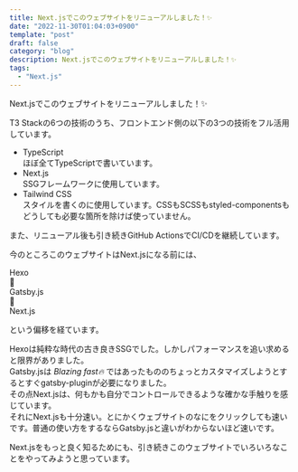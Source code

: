 ```yaml
---
title: Next.jsでこのウェブサイトをリニューアルしました！✨
date: "2022-11-30T01:04:03+0900"
template: "post"
draft: false
category: "blog"
description: Next.jsでこのウェブサイトをリニューアルしました！✨
tags:
  - "Next.js"
---
```


Next.jsでこのウェブサイトをリニューアルしました！✨

T3 Stackの6つの技術のうち、フロントエンド側の以下の3つの技術をフル活用しています。

* TypeScript  
ほぼ全てTypeScriptで書いています。
* Next.js  
SSGフレームワークに使用しています。
* Tailwind CSS  
スタイルを書くのに使用しています。CSSもSCSSもstyled-componentsもどうしても必要な箇所を除けば使っていません。

また、リニューアル後も引き続きGitHub ActionsでCI/CDを継続しています。

今のところこのウェブサイトはNext.jsになる前には、

Hexo  
🔽  
Gatsby.js  
🔽  
Next.js

という偏移を経ています。

Hexoは純粋な時代の古き良きSSGでした。しかしパフォーマンスを追い求めると限界がありました。  
Gatsby.jsは _Blazing fast🔥_ ではあったもののちょっとカスタマイズしようとするとすぐgatsby-pluginが必要になりました。  
その点Next.jsは、何もかも自分でコントロールできるような確かな手触りを感じています。  
それにNext.jsも十分速い。とにかくウェブサイトのなにをクリックしても速いです。普通の使い方をするならGatsby.jsと違いがわからないほど速いです。  

Next.jsをもっと良く知るためにも、引き続きこのウェブサイトでいろいろなことをやってみようと思っています。
